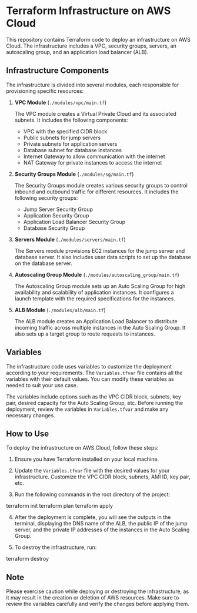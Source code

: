 # Terraform Infrastructure on AWS Cloud

This repository contains Terraform code to deploy an infrastructure on AWS Cloud. The infrastructure includes a VPC, security groups, servers, an autoscaling group, and an application load balancer (ALB).

## Infrastructure Components

The infrastructure is divided into several modules, each responsible for provisioning specific resources:

1. **VPC Module** (`./modules/vpc/main.tf`)

   The VPC module creates a Virtual Private Cloud and its associated subnets. It includes the following components:
   - VPC with the specified CIDR block
   - Public subnets for jump servers
   - Private subnets for application servers
   - Database subnet for database instances
   - Internet Gateway to allow communication with the internet
   - NAT Gateway for private instances to access the internet

2. **Security Groups Module** (`./modules/sg/main.tf`)

   The Security Groups module creates various security groups to control inbound and outbound traffic for different resources. It includes the following security groups:
   - Jump Server Security Group
   - Application Security Group
   - Application Load Balancer Security Group
   - Database Security Group

3. **Servers Module** (`./modules/servers/main.tf`)

   The Servers module provisions EC2 instances for the jump server and database server. It also includes user data scripts to set up the database on the database server.

4. **Autoscaling Group Module** (`./modules/autoscaling_group/main.tf`)

   The Autoscaling Group module sets up an Auto Scaling Group for high availability and scalability of application instances. It configures a launch template with the required specifications for the instances.

5. **ALB Module** (`./modules/alb/main.tf`)

   The ALB module creates an Application Load Balancer to distribute incoming traffic across multiple instances in the Auto Scaling Group. It also sets up a target group to route requests to instances.

## Variables

The infrastructure code uses variables to customize the deployment according to your requirements. The `Variables.tfvar` file contains all the variables with their default values. You can modify these variables as needed to suit your use case.

The variables include options such as the VPC CIDR block, subnets, key pair, desired capacity for the Auto Scaling Group, etc. Before running the deployment, review the variables in `Variables.tfvar` and make any necessary changes.

## How to Use

To deploy the infrastructure on AWS Cloud, follow these steps:

1. Ensure you have Terraform installed on your local machine.

2. Update the `Variables.tfvar` file with the desired values for your infrastructure. Customize the VPC CIDR block, subnets, AMI ID, key pair, etc.

3. Run the following commands in the root directory of the project:

terraform init
terraform plan
terraform apply

4. After the deployment is complete, you will see the outputs in the terminal, displaying the DNS name of the ALB, the public IP of the jump server, and the private IP addresses of the instances in the Auto Scaling Group.

5. To destroy the infrastructure, run:

terraform destroy

## Note

Please exercise caution while deploying or destroying the infrastructure, as it may result in the creation or deletion of AWS resources. Make sure to review the variables carefully and verify the changes before applying them.